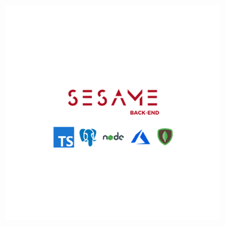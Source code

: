 
<p align="center">
 <img src="./SesameBackendwLogo.png" style="display:flex; justify-self:center; align-self: flex-start;">
</p>
